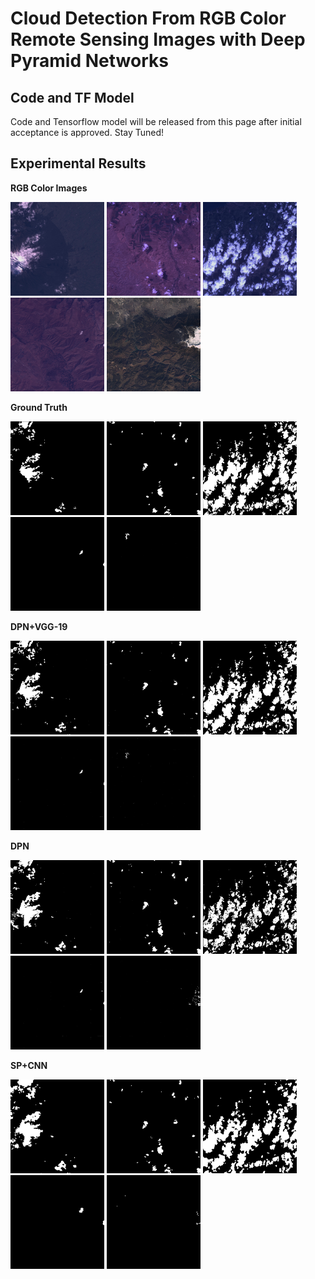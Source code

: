 # Cloud Detection From RGB Color Remote Sensing Images with Deep Pyramid Networks

## Code and TF Model
Code and Tensorflow model will be released from this page after initial acceptance is approved. Stay Tuned!

## Experimental Results

<b>RGB Color Images</b>
<p float="left">
  <img src="files/test_0.png" width="150" />
  <img src="files/test_1.png" width="150" /> 
  <img src="files/test_2.png" width="150" />
  <img src="files/test_3.png" width="150" />
  <img src="files/test_4.png" width="150" />
</p>

<b>Ground Truth</b>
<p float="left">
  <img src="files/test_0_gt.png" width="150" />
  <img src="files/test_1_gt.png" width="150" /> 
  <img src="files/test_2_gt.png" width="150" />
  <img src="files/test_3_gt.png" width="150" />
  <img src="files/test_4_gt.png" width="150" />
</p>

<b>DPN+VGG-19</b>
<p float="left">
  <img src="files/test_0_dpnvgg.png" width="150" />
  <img src="files/test_1_dpnvgg.png" width="150" /> 
  <img src="files/test_2_dpnvgg.png" width="150" />
  <img src="files/test_3_dpnvgg.png" width="150" />
  <img src="files/test_4_dpnvgg.png" width="150" />
</p>

<b>DPN</b>
<p float="left">
  <img src="files/test_0_dpn.png" width="150" />
  <img src="files/test_1_dpn.png" width="150" /> 
  <img src="files/test_2_dpn.png" width="150" />
  <img src="files/test_3_dpn.png" width="150" />
  <img src="files/test_4_dpn.png" width="150" />
</p>

<b>SP+CNN</b>
<p float="left">
  <img src="files/test_0_spcnn.png" width="150" />
  <img src="files/test_1_spcnn.png" width="150" /> 
  <img src="files/test_2_spcnn.png" width="150" />
  <img src="files/test_3_spcnn.png" width="150" />
  <img src="files/test_4_spcnn.png" width="150" />
</p>
